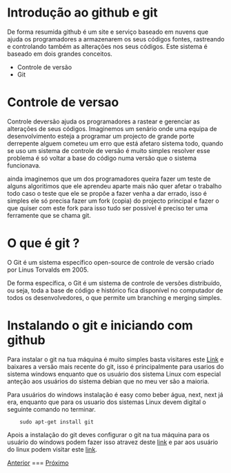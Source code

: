 # Introdução ao github e git

De forma resumida github é um site e serviço baseado em nuvens que ajuda os programadores a armazenarem os seus códigos fontes, rastreando e controlando também as alterações nos seus códigos. Este sistema é baseado em dois grandes conceitos.

- Controle de versão
- Git

# Controle de versao

Controle deversão ajuda os programadores a rastear e gerenciar as alterações de seus códigos. Imaginemos um senário onde uma equipa de desenvolvimento esteja a programar um projecto de grande porte derrepente alguem cometeu um erro que está afetaro sistema todo, quando se uso um sistema de controle de versão é muito simples resolver esse problema é só voltar a base do código numa versão que o sistema funcionava.

ainda imaginemos que um dos programadores queira fazer um teste de alguns algoritimos que ele aprendeu aparte mais não quer afetar o trabalho todo caso o teste que ele se propõe a fazer venha a dar errado, isso é simples ele só precisa fazer um fork (copia) do projecto principal e fazer o que quiser com este fork para isso tudo ser possivel é preciso ter uma ferramente que se chama git.

# O que é git ?

O Git é um sistema específico open-source de controle de versão criado por Linus Torvalds em 2005.

De forma específica, o Git é um sistema de controle de versões distribuído, ou seja, toda a base de código e histórico fica disponível no computador de todos os desenvolvedores, o que permite um branching e merging simples.

# Instalando o git e iniciando com github

Para instalar o git na tua máquina é muito simples basta visitares este [Link](https://git-scm.com/) e baixares a versão mais recente do git, isso é principalmente para usarios do sistema windows enquanto que os usuário dos sistema Linux com especial anteção aos usuários do sistema debian que no meu ver são a maioria.

Para usuários do windows instalação é easy como beber água, next, next já era, enquanto que para os usuario dos sistemas Linux devem digital o seguinte comando no terminar.

```
    sudo apt-get install git
```

Apois a instalação do git deves configurar o git na tua máquina para os usuário do windows podem fazer isso atravez deste [link](http://gabsferreira.com/instalando-o-git-e-configurando-github/) e par aos usuário do linux podem visitar este [link](http://www.mundodrigo.com.br/instalando-o-git-e-configurando-github-no-linux/).

[Anterior](https://github.com/ISPM-Benguela/curso-introdutorio-de-programacao/tree/master/capitulo2) ===
[Próximo](https://github.com/ISPM-Benguela/curso-introdutorio-de-programacao/tree/master/capitulo2)
